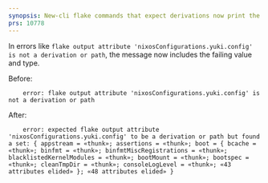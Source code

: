 ```yaml
---
synopsis: New-cli flake commands that expect derivations now print the failing value and its type
prs: 10778
---
```


In errors like `flake output attribute 'nixosConfigurations.yuki.config' is not a derivation or path`, the message now includes the failing value and type.

Before:

```
    error: flake output attribute 'nixosConfigurations.yuki.config' is not a derivation or path
````

After:

```
    error: expected flake output attribute 'nixosConfigurations.yuki.config' to be a derivation or path but found a set: { appstream = «thunk»; assertions = «thunk»; boot = { bcache = «thunk»; binfmt = «thunk»; binfmtMiscRegistrations = «thunk»; blacklistedKernelModules = «thunk»; bootMount = «thunk»; bootspec = «thunk»; cleanTmpDir = «thunk»; consoleLogLevel = «thunk»; «43 attributes elided» }; «48 attributes elided» }
```
